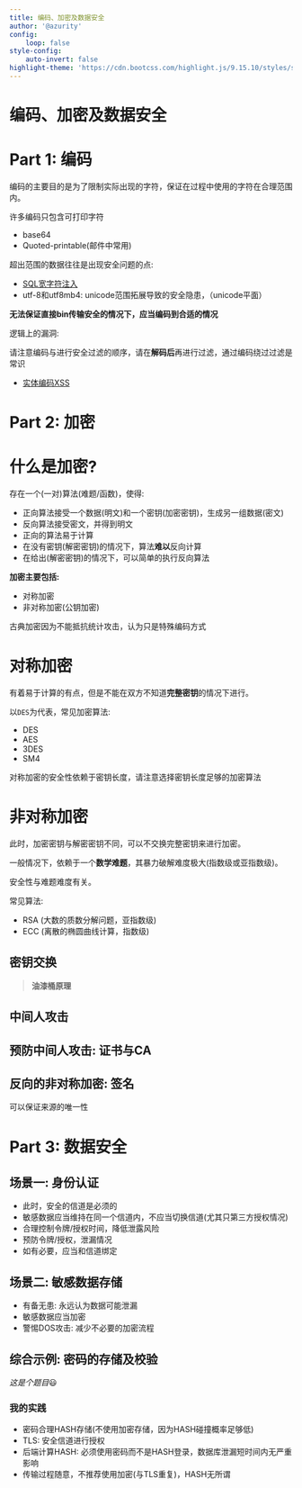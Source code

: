 ```yaml
---
title: 编码、加密及数据安全
author: '@azurity'
config:
    loop: false
style-config:
    auto-invert: false
highlight-theme: 'https://cdn.bootcss.com/highlight.js/9.15.10/styles/solarized-dark.min.css'
---
```

<slide/>

# 编码、加密及数据安全

<slide/>

# Part 1: 编码

<slide/>

编码的主要目的是为了限制实际出现的字符，保证在过程中使用的字符在合理范围内。

许多编码只包含可打印字符
- base64
- Quoted-printable(邮件中常用)

<slide/>

超出范围的数据往往是出现安全问题的点:

- [SQL宽字符注入](https://blog.csdn.net/auuuuuuuu/article/details/79592682)
- utf-8和utf8mb4: unicode范围拓展导致的安全隐患，（unicode平面）

**无法保证直接bin传输安全的情况下，应当编码到合适的情况**

<slide/>

逻辑上的漏洞:

请注意编码与进行安全过滤的顺序，请在**解码后**再进行过滤，通过编码绕过过滤是常识

- [实体编码XSS](https://xss.haozi.me/#/0x04)

<slide/>

# Part 2: 加密

<slide/>

# **什么是加密?**

存在一个(一对)算法(难题/函数)，使得:
- 正向算法接受一个数据(明文)和一个密钥(加密密钥)，生成另一组数据(密文)
- 反向算法接受密文，并得到明文
- 正向的算法易于计算
- 在没有密钥(解密密钥)的情况下，算法**难以**反向计算
- 在给出(解密密钥)的情况下，可以简单的执行反向算法

<slide/>

**加密主要包括:**

- 对称加密
- 非对称加密(公钥加密)

古典加密因为不能抵抗统计攻击，认为只是特殊编码方式

<slide/>

# 对称加密

有着易于计算的有点，但是不能在双方不知道**完整密钥**的情况下进行。

以`DES`为代表，常见加密算法:
- DES
- AES
- 3DES
- SM4

对称加密的安全性依赖于密钥长度，请注意选择密钥长度足够的加密算法

<slide/>

# 非对称加密

此时，加密密钥与解密密钥不同，可以不交换完整密钥来进行加密。

一般情况下，依赖于一个**数学难题**，其暴力破解难度极大(指数级或亚指数级)。

安全性与难题难度有关。

常见算法:
- RSA (大数的质数分解问题，亚指数级)
- ECC (离散的椭圆曲线计算，指数级)

<slide/>

## 密钥交换

> **油漆桶原理**

<slide/>

## 中间人攻击

<slide/>

## 预防中间人攻击: 证书与CA

<slide/>

## 反向的非对称加密: 签名

可以保证来源的唯一性

<slide/>

# Part 3: 数据安全

<slide/>

## 场景一: 身份认证

- 此时，安全的信道是必须的
- 敏感数据应当维持在同一个信道内，不应当切换信道(尤其只第三方授权情况)
- 合理控制令牌/授权时间，降低泄露风险
- 预防令牌/授权，泄漏情况
- 如有必要，应当和信道绑定

<slide/>

## 场景二: 敏感数据存储

- 有备无患: 永远认为数据可能泄漏
- 敏感数据应当加密
- 警惕DOS攻击: 减少不必要的加密流程

<slide/>

## 综合示例: 密码的存储及校验

*这是个题目*😃

<slide/>

### 我的实践

- 密码合理HASH存储(不使用加密存储，因为HASH碰撞概率足够低)
- TLS: 安全信道进行授权
- 后端计算HASH: 必须使用密码而不是HASH登录，数据库泄漏短时间内无严重影响
- 传输过程随意，不推荐使用加密(与TLS重复)，HASH无所谓
